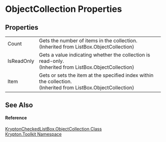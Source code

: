 # ObjectCollection Properties




## Properties
<table>
<tr>
<td>Count</td>
<td>Gets the number of items in the collection.<br />(Inherited from ListBox.ObjectCollection)</td></tr>
<tr>
<td>IsReadOnly</td>
<td>Gets a value indicating whether the collection is read-only.<br />(Inherited from ListBox.ObjectCollection)</td></tr>
<tr>
<td>Item</td>
<td>Gets or sets the item at the specified index within the collection.<br />(Inherited from ListBox.ObjectCollection)</td></tr>
</table>

## See Also


#### Reference
<a href="57e9727a-66a1-995f-4f15-ff7942f614b8.md">KryptonCheckedListBox.ObjectCollection Class</a>  
<a href="79d2eac2-21f4-54ff-7552-b20c33c30600.md">Krypton.Toolkit Namespace</a>  
